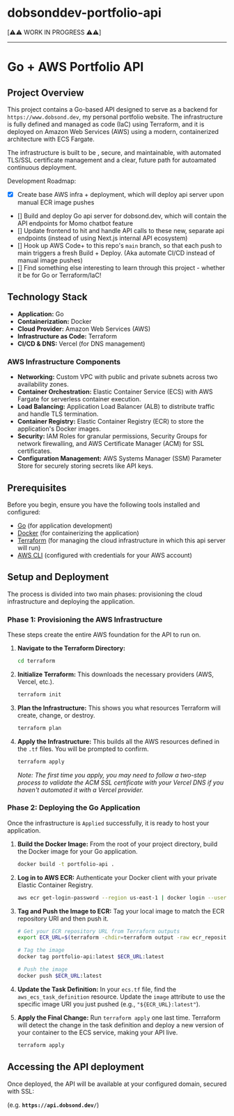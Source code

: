 # dobsonddev-portfolio-api

[⚠️⚠️ WORK IN PROGRESS ⚠️⚠️]

---

# Go + AWS Portfolio API

## Project Overview

This project contains a Go-based API designed to serve as a backend for `https://www.dobsond.dev`, my personal portfolio website. The infrastructure is fully defined and managed as code (IaC) using Terraform, and it is deployed on Amazon Web Services (AWS) using a modern, containerized architecture with ECS Fargate.

The infrastructure is built to be , secure, and maintainable, with automated TLS/SSL certificate management and a clear, future path for autoamated continuous deployment. 

Development Roadmap:
- [x] Create base AWS infra + deployment, which will deploy api server upon manual ECR image pushes
- [] Build and deploy Go api server for dobsond.dev, which will contain the API endpoints for Momo chatbot feature
- [] Update frontend to hit and handle API calls to these new, separate api endpoints (instead of using Next.js internal API ecosystem)
- [] Hook up AWS Code+ to this repo's `main` branch, so that each push to main triggers a fresh Build + Deploy. (Aka automate CI/CD instead of manual image pushes)
- [] Find something else interesting to learn through this project - whether it be for Go or Terraform/IaC!

## Technology Stack

* **Application:** Go
* **Containerization:** Docker
* **Cloud Provider:** Amazon Web Services (AWS)
* **Infrastructure as Code:** Terraform
* **CI/CD & DNS:** Vercel (for DNS management)

### AWS Infrastructure Components

* **Networking:** Custom VPC with public and private subnets across two availability zones.
* **Container Orchestration:** Elastic Container Service (ECS) with AWS Fargate for serverless container execution.
* **Load Balancing:** Application Load Balancer (ALB) to distribute traffic and handle TLS termination.
* **Container Registry:** Elastic Container Registry (ECR) to store the application's Docker images.
* **Security:** IAM Roles for granular permissions, Security Groups for network firewalling, and AWS Certificate Manager (ACM) for SSL certificates.
* **Configuration Management:** AWS Systems Manager (SSM) Parameter Store for securely storing secrets like API keys.

## Prerequisites

Before you begin, ensure you have the following tools installed and configured:

* [Go](https://go.dev/doc/install) (for application development)
* [Docker](https://docs.docker.com/get-docker/) (for containerizing the application)
* [Terraform](https://developer.hashicorp.com/terraform/downloads) (for managing the cloud infrastructure in which this api server will run)
* [AWS CLI](https://aws.amazon.com/cli/) (configured with credentials for your AWS account)

## Setup and Deployment

The process is divided into two main phases: provisioning the cloud infrastructure and deploying the application.

### Phase 1: Provisioning the AWS Infrastructure

These steps create the entire AWS foundation for the API to run on.

1.  **Navigate to the Terraform Directory:**
    ```bash
    cd terraform
    ```

2.  **Initialize Terraform:**
    This downloads the necessary providers (AWS, Vercel, etc.).
    ```bash
    terraform init
    ```

3.  **Plan the Infrastructure:**
    This shows you what resources Terraform will create, change, or destroy.
    ```bash
    terraform plan
    ```

4.  **Apply the Infrastructure:**
    This builds all the AWS resources defined in the `.tf` files. You will be prompted to confirm.
    ```bash
    terraform apply
    ```
    *Note: The first time you apply, you may need to follow a two-step process to validate the ACM SSL certificate with your Vercel DNS if you haven't automated it with a Vercel provider.*

### Phase 2: Deploying the Go Application

Once the infrastructure is `Applied` successfully, it is ready to host your application.

1.  **Build the Docker Image:**
    From the root of your project directory, build the Docker image for your Go application.
    ```bash
    docker build -t portfolio-api .
    ```

2.  **Log in to AWS ECR:**
    Authenticate your Docker client with your private Elastic Container Registry.
    ```bash
    aws ecr get-login-password --region us-east-1 | docker login --username AWS --password-stdin 203811615434.dkr.ecr.us-east-1.amazonaws.com
    ```

3.  **Tag and Push the Image to ECR:**
    Tag your local image to match the ECR repository URI and then push it.
    ```bash
    # Get your ECR repository URL from Terraform outputs
    export ECR_URL=$(terraform -chdir=terraform output -raw ecr_repository_url)

    # Tag the image
    docker tag portfolio-api:latest $ECR_URL:latest

    # Push the image
    docker push $ECR_URL:latest
    ```

4.  **Update the Task Definition:**
    In your `ecs.tf` file, find the `aws_ecs_task_definition` resource. Update the `image` attribute to use the specific image URI you just pushed (e.g., `"${ECR_URL}:latest"`).

5.  **Apply the Final Change:**
    Run `terraform apply` one last time. Terraform will detect the change in the task definition and deploy a new version of your container to the ECS service, making your API live.
    ```bash
    terraform apply
    ```

## Accessing the API deployment

Once deployed, the API will be available at your configured domain, secured with SSL:

(e.g. **`https://api.dobsond.dev/`**)
